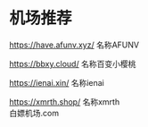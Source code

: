 # 机场推荐
https://have.afunv.xyz/ 名称AFUNV 


https://bbxy.cloud/ 名称百变小樱桃 


https://ienai.xin/ 名称ienai 


https://xmrth.shop/ 名称xmrth  
白嫖机场.com
